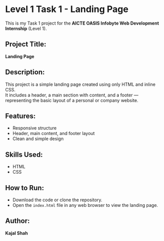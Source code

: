 # Level 1 Task 1 - Landing Page

This is my Task 1 project for the **AICTE OASIS Infobyte Web Development Internship** (Level 1).

## Project Title:
**Landing Page**

## Description:
This project is a simple landing page created using only HTML and inline CSS.  
It includes a header, a main section with content, and a footer — representing the basic layout of a personal or company website.

## Features:
- Responsive structure
- Header, main content, and footer layout
- Clean and simple design

## Skills Used:
- HTML
- CSS

## How to Run:
- Download the code or clone the repository.
- Open the `index.html` file in any web browser to view the landing page.

## Author:
**Kajal Shah**
